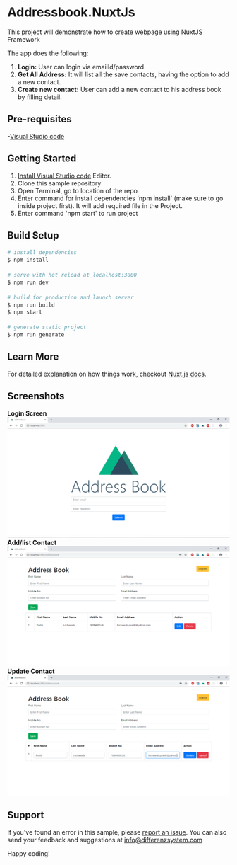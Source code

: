 # Addressbook.NuxtJs
This project will demonstrate how to create webpage using NuxtJS Framework 


The app does the following:
1. **Login:** User can login via emailId/password. 
2. **Get All Address:** It will list all the save contacts, having the option to add a new contact.
3. **Create new contact:** User can add a new contact to his address book by filling detail.


## Pre-requisites
-[Visual Studio code](https://code.visualstudio.com/)



## Getting Started
1. [Install Visual Studio code](https://code.visualstudio.com/) Editor.
2. Clone this sample repository 
3. Open Terminal, go to location of the repo
4. Enter command for install dependencies 'npm install' (make sure to go inside project first). It will add required file in the Project.
5. Enter command 'npm start' to run project 

## Build Setup

``` bash
# install dependencies
$ npm install

# serve with hot reload at localhost:3000
$ npm run dev

# build for production and launch server
$ npm run build
$ npm start

# generate static project
$ npm run generate
```

## Learn More
For detailed explanation on how things work, checkout [Nuxt.js docs](https://nuxtjs.org).


## Screenshots
**Login Screen**
<img src="https://github.com/differenz-system/Addressbook.NuxtJs/blob/master/assets/screenshots/login.PNG"> 
**Add/list  Contact**
<img src="https://github.com/differenz-system/Addressbook.NuxtJs/blob/master/assets/screenshots/create.PNG"> 
**Update Contact**
<img src="https://github.com/differenz-system/Addressbook.NuxtJs/blob/master/assets/screenshots/update.PNG"> 

## Support
If you've found an error in this sample, please [report an issue](https://github.com/differenz-system/Addressbook.NuxtJs/issues/new). You can also send your feedback and suggestions at info@differenzsystem.com

Happy coding!
